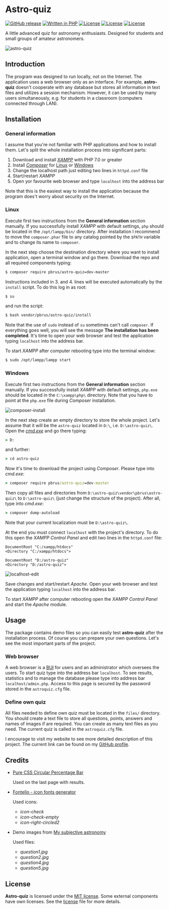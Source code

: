 # Astro-quiz
[![GitHub release](https://img.shields.io/badge/ver.-0.1.0-brightgreen.svg "download")](https://github.com/pbrus/astro-quiz)
[![Written in PHP](https://img.shields.io/badge/code-PHP-blue.svg "language")](https://www.php.net/)
[![License](https://img.shields.io/badge/license-MIT-yellow.svg "MIT license")](https://github.com/pbrus/astro-quiz/blob/master/LICENSE)
[![License](https://img.shields.io/badge/license-SIL-orange.svg "SIL license")](https://github.com/pbrus/astro-quiz/blob/master/LICENSE)
[![License](https://img.shields.io/badge/license-CC--BY--NC-lightgray.svg "CC-BY-NC license")](https://github.com/pbrus/astro-quiz/blob/master/LICENSE)

A little advanced quiz for astronomy enthusiasts. Designed for students and small groups of amateur astronomers.

![astro-quiz](http://www.astro.uni.wroc.pl/ludzie/brus/img/github/astro-quiz.gif)

## Introduction

The program was designed to run locally, not on the Internet. The application uses a web browser only as an interface. For example, **astro-quiz** doesn't cooperate with any database but stores all information in text files and utilizes a session mechanism. However, it can be used by many users simultaneously, e.g. for students in a classroom (computers connected through LAN).

## Installation

### General information

I assume that you're not familiar with PHP applications and how to install them. Let's split the whole installation process into significant parts:
1. Download and install [*XAMPP*](https://www.apachefriends.org/download.html) with PHP 7.0 or greater
2. Install [*Composer*](https://getcomposer.org/) for [Linux](https://getcomposer.org/download/) or [Windows](https://getcomposer.org/doc/00-intro.md#installation-windows)
3. Change the localhost path just editing two lines in `httpd.conf` file
4. Start/restart *XAMPP*
5. Open yor favourite web browser and type `localhost` into the address bar

Note that this is the easiest way to install the application because the program does't worry about security on the Internet.

### Linux

Execute first two instructions from the **General information** section manually. If you successfully install *XAMPP* with default settings, `php` should be located in the `/opt/lampp/bin/` directory. After installation I recommend to move the `composer.phar` file to any catalog pointed by the `$PATH` variable and to change its name to `composer`.

In the next step choose the destination directory where you want to install application, open a terminal window and go there. Download the repo and all required components typing:
```bash
$ composer require pbrus/astro-quiz=dev-master
```
Instructions included in 3. and 4. lines will be executed automatically by the `install` script. To do this log in as root:
```bash
$ su
```
and run the script:
```bash
$ bash vendor/pbrus/astro-quiz/install
```
Note that the use of `sudo` instead of `su` sometimes can't call `composer`. If everything goes well, you will see the message **The installation has been completed**. It's time to open your web browser and test the application typing `localhost` into the address bar.

To start *XAMPP* after computer rebooting type into the terminal window:
```bash
$ sudo /opt/lampp/lampp start
```

### Windows

Execute first two instructions from the **General information** section manually. If you successfully install *XAMPP* with default settings, `php.exe` should be located in the `C:\xampp\php\` directory. Note that you have to point at the `php.exe` file during *Composer* installation.

![composer-install](http://www.astro.uni.wroc.pl/ludzie/brus/img/github/composer-install.png)

In the next step create an empty directory to store the whole project. Let's assume that it will be the `astro-quiz` located in `D:\`, i.e. `D:\astro-quiz\`. Open the [*cmd.exe*](https://en.wikipedia.org/wiki/Cmd.exe) and go there typing:
```cmd
> D:
```
and further:
```cmd
> cd astro-quiz
```
Now it's time to download the project using *Composer*. Please type into *cmd.exe*:
```cmd
> composer require pbrus/astro-quiz=dev-master
```
Then copy all files and directories from `D:\astro-quiz\vendor\pbrus\astro-quiz\` to `D:\astro-quiz\` (just change the structure of the project). After all, type into *cmd.exe*:
```cmd
> composer dump-autoload
```
Note that your current localization must be `D:\astro-quiz\`.

At the end you must connect `localhost` with the project's directory. To do this open the *XAMPP Control Panel* and edit two lines in the `httpd.conf` file:
```
DocumentRoot "C:/xampp/htdocs"
<Directory "C:/xampp/htdocs">
```
```
DocumentRoot "D:/astro-quiz"
<Directory "D:/astro-quiz">
```

![localhost-edit](http://www.astro.uni.wroc.pl/ludzie/brus/img/github/localhost-edit.png)

Save changes and start/restart *Apache*. Open your web browser and test the application typing `localhost` into the address bar.

To start *XAMPP* after computer rebooting open the *XAMPP Control Panel* and start the *Apache* module.

## Usage

The package contains demo files so you can easily test **astro-quiz** after the installation process. Of course you can prepare your own questions. Let's see the most important parts of the project.

### Web browser

A web browser is a [BUI](https://en.wikipedia.org/wiki/Browser_user_interface) for users and an administrator which oversees the users. To start quiz type into the address bar `localhost`. To see results, statistics and to manage the database please type into address bar `localhost/admin.php`. Access to this page is secured by the password stored in the `astroquiz.cfg` file.

### Define own quiz

All files needed to define own quiz must be located in the `files/` directory. You should create a text file to store all questions, points, answers and names of images if are required. You can create as many text files as you need. The current quiz is called in the `astroquiz.cfg` file.

I encourage to visit my website to see more detailed description of this project. The current link can be found on my [GitHub profile](https://github.com/pbrus).

## Credits

 * [Pure CSS Circular Percentage Bar](http://www.cssscript.com/pure-css-circular-percentage-bar/)

    Used on the last page with results.

 * [Fontello - icon fonts generator](http://fontello.com/)

   Used icons:
   * *icon-check*
   * *icon-check-empty*
   * *icon-right-circled2*

 * Demo images from [My subjective astronomy](https://mozdzierski.wordpress.com/my-subjective-astronomy/)

   Used files:
   * *question1.jpg*
   * *question2.jpg*
   * *question4.jpg*
   * *question5.jpg*

## License

**Astro-quiz** is licensed under the [MIT license](http://opensource.org/licenses/MIT). Some external components have own licenses. See the [license](https://github.com/pbrus/astro-quiz/blob/master/LICENSE) file for more details.
